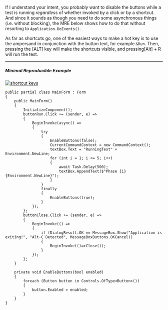 If I understand your intent, you probably want to disable the buttons while a test is running _regardless_ of whether invoked by a click or by a shortcut. And since it sounds as though you need to do some asynchronous things (i.e. without blocking), the MRE below shows how to do that without resorting to `Application.DoEvents()`.

As far as shortcuts go, one of the easiest ways to make a hot key is to use the ampersand in conjunction with the button text, for example `&Run`. Then, pressing the [ALT] key will make the shortcuts visible, and pressing[Alt] + R will run the test.

___

##### Minimal Reproducible Example

[![shortcut keys][1]][1]

```
public partial class MainForm : Form
{
    public MainForm()
    {
        InitializeComponent();
        buttonRun.Click += (sender, e) =>
        {
            BeginInvoke(async() =>
            {
                try
                {
                    EnableButtons(false);
                    CurrentCommandContext = new CommandContext();
                    textBox.Text = "RunningText" + Environment.NewLine;
                    for (int i = 1; i <= 5; i++)
                    {
                        await Task.Delay(500);
                        textBox.AppendText($"Phase {i}{Environment.NewLine}");
                    }
                }
                finally
                {
                    EnableButtons(true);
                }
            });
        };
        buttonClose.Click += (sender, e) =>
        {
            BeginInvoke(() =>
            {
                if (DialogResult.OK == MessageBox.Show("Application is exiting!", "Alt-C Detected", MessageBoxButtons.OKCancel))
                {
                    BeginInvoke(()=>Close());
                }
            });
        };
    }

    private void EnableButtons(bool enabled)
    {
        foreach (Button button in Controls.OfType<Button>())
        {
            button.Enabled = enabled;
        }
    }
}
```


  [1]: https://i.sstatic.net/mLONNzhD.png